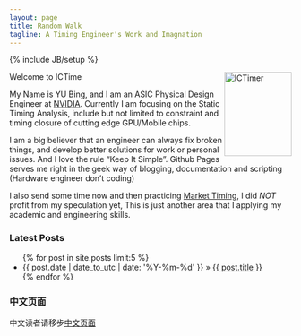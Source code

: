```yaml
---
layout: page
title: Random Walk 
tagline: A Timing Engineer's Work and Imagnation 
---
```

{% include JB/setup %}

<!---
-->
<img src="http://ictime.github.com/image/local.jpg"  width="120" height="150" title="ICTimer" align="right" />

Welcome to ICTime  

My Name is YU Bing, and I am an ASIC Physical Design Engineer at [NVIDIA](http://www.nvidia.com/page/home.html). Currently I am focusing on the Static Timing Analysis, include but not limited to constraint and timing closure of cutting edge GPU/Mobile chips.  

I am a big believer that an engineer can always fix broken things, and develop better solutions for work or personal issues. 
And I love the rule “Keep It Simple”. Github Pages serves me right in the geek way of blogging, documentation and scripting (Hardware engineer don’t coding)  

I also send some time now and then practicing [Market Timing](http://en.wikipedia.org/wiki/Market_timing), I did *NOT* profit from my speculation yet, This is just another area that I applying my academic and engineering skills. 


### Latest Posts 

<ul class="posts">
  {% for post in site.posts limit:5 %}
    <li><span>{{ post.date | date_to_utc | date: '%Y-%m-%d' }}</span> &raquo; <a href="{{ BASE_PATH }}{{ post.url }}">{{ post.title }}</a></li>
  {% endfor %}
</ul>

### 中文页面
中文读者请移步[中文页面](http://ictime.github.com/)
